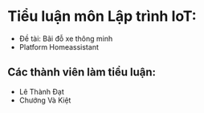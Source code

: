 # Tiểu luận môn Lập trình IoT: 
- Đề tài: Bãi đỗ xe thông minh
- Platform Homeassistant
## Các thành viên làm tiểu luận:
- Lê Thành Đạt
- Chướng Và Kiệt
